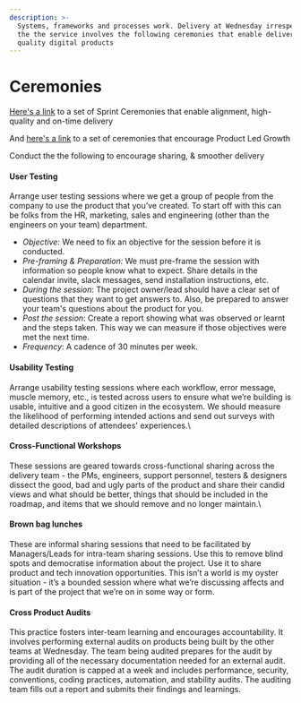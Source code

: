 ```yaml
---
description: >-
  Systems, frameworks and processes work. Delivery at Wednesday irrespective of
  the the service involves the following ceremonies that enable delivery of high
  quality digital products
---
```


# Ceremonies

[Here's a link](https://playbook.wednesday.is/services-what-we-do/launch-startups-and-early-stage-companies#ceremonies-1) to a set of Sprint Ceremonies that enable alignment, high-quality and on-time delivery

And [here's a link](https://playbook.wednesday.is/services-what-we-do/amplify-scaleups-and-hyper-growth-companies#product-led-growth-1) to a set of ceremonies that encourage Product Led Growth

Conduct the the following to encourage sharing, & smoother delivery

#### **User Testing**

Arrange user testing sessions where we get a group of people from the company to use the product that you’ve created. To start off with this can be folks from the HR, marketing, sales and engineering (other than the engineers on your team) department.

* _Objective:_ We need to fix an objective for the session before it is conducted.
* _Pre-framing & Preparation:_ We must pre-frame the session with information so people know what to expect. Share details in the calendar invite, slack messages, send installation instructions, etc.
* _During the session_: The project owner/lead should have a clear set of questions that they want to get answers to. Also, be prepared to answer your team's questions about the product for you.
* _Post the session_: Create a report showing what was observed or learnt and the steps taken. This way we can measure if those objectives were met the next time.
* _Frequency_: A cadence of 30 minutes per week.

#### **Usability Testing**

Arrange usability testing sessions where each workflow, error message, muscle memory, etc., is tested across users to ensure what we’re building is usable, intuitive and a good citizen in the ecosystem. We should measure the likelihood of performing intended actions and send out surveys with detailed descriptions of attendees' experiences.\


#### **Cross-Functional Workshops**

These sessions are geared towards cross-functional sharing across the delivery team - the PMs, engineers, support personnel, testers & designers dissect the good, bad and ugly parts of the product and share their candid views and what should be better, things that should be included in the roadmap, and items that we should remove and no longer maintain.\


#### **Brown bag lunches**

These are informal sharing sessions that need to be facilitated by Managers/Leads for intra-team sharing sessions. Use this to remove blind spots and democratise information about the project. Use it to share product and tech innovation opportunities. This isn’t a world is my oyster situation - it’s a bounded session where what we’re discussing affects and is part of the project that we’re on in some way or form.

#### Cross Product Audits

This practice fosters inter-team learning and encourages accountability. It involves performing external audits on products being built by the other teams at Wednesday.  The team being audited prepares for the audit by providing all of the necessary documentation needed for an external audit. The audit duration is capped at a week and includes performance, security, conventions, coding practices, automation, and stability audits. The auditing team fills out a report and submits their findings and learnings.



